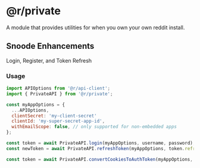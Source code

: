 \@r/private
============

A module that provides utilities for when you own your own reddit install.

Snoode Enhancements
-------------------

Login, Register, and Token Refresh

### Usage

```javascript
import APIOptions from '@r/api-client';
import { PrivateAPI } from '@r/private';

const myAppOptions = {
  ...APIOptions,
  clientSecret: 'my-client-secret'
  clientId: 'my-super-secret-app-id',
  withEmailScope: false, // only supported for non-embedded apps
};

const token = await PrivateAPI.login(myAppOptions, username, password);
const newToken = await PrivateAPI.refreshToken(myAppOptions, token.refresh_token);

const token = await PrivateAPI.convertCookiesToAuthToken(myAppOptions, cookies.split(';'));
```
